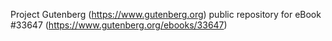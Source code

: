 Project Gutenberg (https://www.gutenberg.org) public repository for eBook #33647 (https://www.gutenberg.org/ebooks/33647)
